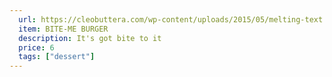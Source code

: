 ```yaml
---
  url: https://cleobuttera.com/wp-content/uploads/2015/05/melting-text.jpg
  item: BITE-ME BURGER
  description: It's got bite to it
  price: 6
  tags: ["dessert"]
---
```

